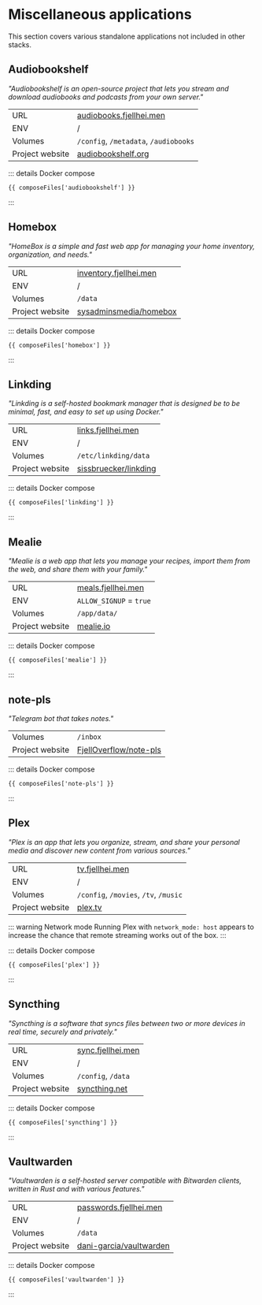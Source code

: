 <script setup>
import { data as composeFiles } from '../docker.data.js'
</script>

# Miscellaneous applications
This section covers various standalone applications not included in other stacks.

## Audiobookshelf
*"Audiobookshelf is an open-source project that lets you stream and download audiobooks and podcasts from your own server."*

|                 |                                                             |
|-----------------|-------------------------------------------------------------|
| URL             | [audiobooks.fjellhei.men](https://audiobooks.fjellhei.men/) |
| ENV             | /                                                           |
| Volumes         | `/config`, `/metadata`, `/audiobooks`                       |
| Project website | [audiobookshelf.org](https://www.audiobookshelf.org/)       |

::: details Docker compose
```yaml-vue
{{ composeFiles['audiobookshelf'] }}
```
:::

## Homebox
*"HomeBox is a simple and fast web app for managing your home inventory, organization, and needs."*

|                 |                                                             |
|-----------------|-------------------------------------------------------------|
| URL             | [inventory.fjellhei.men](https://inventory.fjellhei.men/) |
| ENV             | /                                                           |
| Volumes         | `/data`                       |
| Project website | [sysadminsmedia/homebox](https://github.com/sysadminsmedia/homebox)       |

::: details Docker compose
```yaml-vue
{{ composeFiles['homebox'] }}
```
:::

## Linkding
*"Linkding is a self-hosted bookmark manager that is designed be to be minimal, fast, and easy to set up using Docker."*

|                 |                                                                   |
|-----------------|-------------------------------------------------------------------|
| URL             | [links.fjellhei.men](https://links.fjellhei.men/)                 |
| ENV             | /                                                                 |
| Volumes         | `/etc/linkding/data`                                              |
| Project website | [sissbruecker/linkding](https://github.com/sissbruecker/linkding) |

::: details Docker compose
```yaml-vue
{{ composeFiles['linkding'] }}
```
:::

## Mealie
*"Mealie is a web app that lets you manage your recipes, import them from the web, and share them with your family."*

|                 |                                                   |
|-----------------|---------------------------------------------------|
| URL             | [meals.fjellhei.men](https://meals.fjellhei.men/) |
| ENV             | `ALLOW_SIGNUP` = `true`                          |
| Volumes         | `/app/data/`                                      |
| Project website | [mealie.io](https://mealie.io/)                   |

::: details Docker compose
```yaml-vue
{{ composeFiles['mealie'] }}
```
:::

## note-pls
*"Telegram bot that takes notes."*

|                 |                                                   |
|-----------------|---------------------------------------------------|
| Volumes         | `/inbox`                                      |
| Project website | [FjellOverflow/note-pls](https://github.com/FjellOverflow/note-pls)                   |

::: details Docker compose
```yaml-vue
{{ composeFiles['note-pls'] }}
```
:::

## Plex
*"Plex is an app that lets you organize, stream, and share your personal media and discover new content from various sources."*

|                 |                                             |
|-----------------|---------------------------------------------|
| URL             | [tv.fjellhei.men](https://tv.fjellhei.men/) |
| ENV             | /                                           |
| Volumes         | `/config`, `/movies`, `/tv`, `/music`       |
| Project website | [plex.tv](https://www.plex.tv/)             |

::: warning Network mode
Running Plex with ```network_mode: host``` appears to increase the chance that remote streaming works out of the box.
:::

::: details Docker compose
```yaml-vue
{{ composeFiles['plex'] }}
```
:::

## Syncthing
*"Syncthing is a software that syncs files between two or more devices in real time, securely and privately."*

|                 |                                                 |
|-----------------|-------------------------------------------------|
| URL             | [sync.fjellhei.men](https://sync.fjellhei.men/) |
| ENV             | /                                               |
| Volumes         | `/config`, `/data`                              |
| Project website | [syncthing.net](https://syncthing.net/)         |

::: details Docker compose
```yaml-vue
{{ composeFiles['syncthing'] }}
```
:::

## Vaultwarden
*"Vaultwarden is a self-hosted server compatible with Bitwarden clients, written in Rust and with various features."*

|                 |                                                                       |
|-----------------|-----------------------------------------------------------------------|
| URL             | [passwords.fjellhei.men](https://passwords.fjellhei.men/)             |
| ENV             | /                                                                     |
| Volumes         | `/data`                                                               |
| Project website | [dani-garcia/vaultwarden](https://github.com/dani-garcia/vaultwarden) |

::: details Docker compose
```yaml-vue
{{ composeFiles['vaultwarden'] }}
```
:::